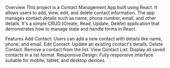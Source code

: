 Overview
This project is a Contact Management App built using React. It allows users to add, view, edit, and delete contact information. The app manages contact details such as name, phone number, email, and other details. It's a simple CRUD (Create, Read, Update, Delete) application that demonstrates how to manage state and handle forms in React.

Features
Add Contact: Users can add a new contact with details like name, phone, and email.
Edit Contact: Update an existing contact's details.
Delete Contact: Remove a contact from the list.
View Contact List: Display all saved contacts in a list format.
Responsive Design: Fully responsive interface suitable for mobile, tablet, and desktop devices.
